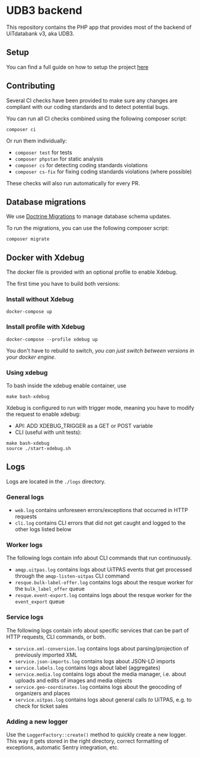 # UDB3 backend

This repository contains the PHP app that provides most of the backend of UiTdatabank v3, aka UDB3.

## Setup
You can find a full guide on how to setup the project [here](docker.md)

## Contributing

Several CI checks have been provided to make sure any changes are compliant with our coding standards and to detect potential bugs.

You can run all CI checks combined using the following composer script:
```
composer ci
```

Or run them individually:

- `composer test` for tests
- `composer phpstan` for static analysis
- `composer cs` for detecting coding standards violations
- `composer cs-fix` for fixing coding standards violations (where possible)

These checks will also run automatically for every PR.

## Database migrations

We use [Doctrine Migrations](http://doctrine-migrations.readthedocs.org/en/latest/index.html) to manage database schema updates.

To run the migrations, you can use the following composer script:
```
composer migrate
```

## Docker with Xdebug

The docker file is provided with an optional profile to enable Xdebug.

The first time you have to build both versions:

### Install without Xdebug

```
docker-compose up
```

### Install profile with Xdebug

```
docker-compose --profile xdebug up
```

You don't have to rebuild to switch, *you can just switch between versions in your docker engine*.

### Using xdebug
To bash inside the xdebug enable container, use 
```
make bash-xdebug
```

Xdebug is configured to run with trigger mode, meaning you have to modify the request to enable xdebug: 

- API: ADD XDEBUG_TRIGGER as a GET or POST variable
- CLI (useful with unit tests):
```
make bash-xdebug
source ./start-xdebug.sh
```

## Logs

Logs are located in the `./logs` directory.

### General logs

- `web.log` contains unforeseen errors/exceptions that occurred in HTTP requests
- `cli.log` contains CLI errors that did not get caught and logged to the other logs listed below
  
### Worker logs

The following logs contain info about CLI commands that run continuously.

- `amqp.uitpas.log` contains logs about UiTPAS events that get processed through the `amqp-listen-uitpas` CLI command
- `resque.bulk-label-offer.log` contains logs about the resque worker for the `bulk_label_offer` queue
- `resque.event-export.log` contains logs about the resque worker for the `event_export` queue
  
### Service logs

The following logs contain info about specific services that can be part of HTTP requests, CLI commands, or both.

- `service.xml-conversion.log` contains logs about parsing/projection of previously imported XML
- `service.json-imports.log` contains logs about JSON-LD imports
- `service.labels.log` contains logs about label (aggregates)
- `service.media.log` contains logs about the media manager, i.e. about uploads and edits of images and media objects
- `service.geo-coordinates.log` contains logs about the geocoding of organizers and places
- `service.uitpas.log` contains logs about general calls _to_ UiTPAS, e.g. to check for ticket sales

### Adding a new logger

Use the `LoggerFactory::create()` method to quickly create a new logger. This way it gets stored in the right directory, correct formatting of exceptions, automatic Sentry integration, etc.
